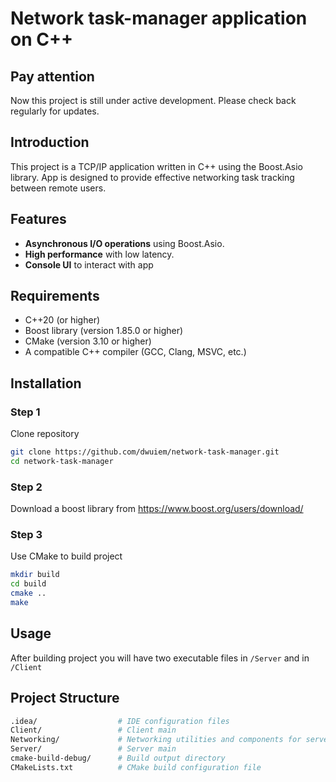 # Network task-manager application on C++

## Pay attention
Now this project is still under active development. Please check back regularly for updates.

## Introduction
This project is a TCP/IP application written in C++ using the Boost.Asio library. App is designed to provide effective networking task tracking between remote users.

## Features
- **Asynchronous I/O operations** using Boost.Asio.
- **High performance** with low latency.
- **Console UI** to interact with app

## Requirements
- C++20 (or higher)
- Boost library (version 1.85.0 or higher)
- CMake (version 3.10 or higher)
- A compatible C++ compiler (GCC, Clang, MSVC, etc.)

## Installation
### Step 1
Clone repository
```sh
git clone https://github.com/dwuiem/network-task-manager.git
cd network-task-manager
```

### Step 2
Download a boost library from https://www.boost.org/users/download/

### Step 3
Use CMake to build project
``` sh
mkdir build
cd build
cmake ..
make
```
## Usage
After building project you will have two executable files in `/Server` and in `/Client`

## Project Structure
``` graphql
.idea/                  # IDE configuration files
Client/                 # Client main
Networking/             # Networking utilities and components for server and client
Server/                 # Server main
cmake-build-debug/      # Build output directory
CMakeLists.txt          # CMake build configuration file
```
